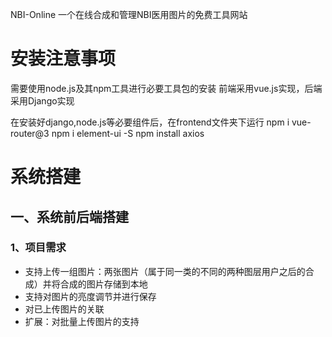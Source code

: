 NBI-Online 一个在线合成和管理NBI医用图片的免费工具网站

# 安装注意事项
需要使用node.js及其npm工具进行必要工具包的安装
前端采用vue.js实现，后端采用Django实现

在安装好django,node.js等必要组件后，在frontend文件夹下运行
npm i vue-router@3
npm i element-ui -S
npm install axios

# 系统搭建

## 一、系统前后端搭建

### 1、项目需求

- 支持上传一组图片：两张图片（属于同一类的不同的两种图层用户之后的合成）并将合成的图片存储到本地
- 支持对图片的亮度调节并进行保存
- 对已上传图片的关联
- 扩展：对批量上传图片的支持